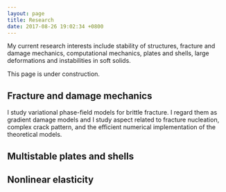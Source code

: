 ```yaml
---
layout: page
title: Research
date: 2017-08-26 19:02:34 +0800
---
```

My current research interests include stability of structures,
fracture and damage mechanics, computational mechanics,
plates and shells, large deformations and instabilities in soft solids.

This page is under construction.

## Fracture and damage mechanics

I study variational phase-field models for brittle fracture.
I regard them as gradient damage models and I study aspect related to fracture nucleation, complex crack pattern, and the efficient numerical implementation of the theoretical models.

## Multistable plates and shells

## Nonlinear elasticity
